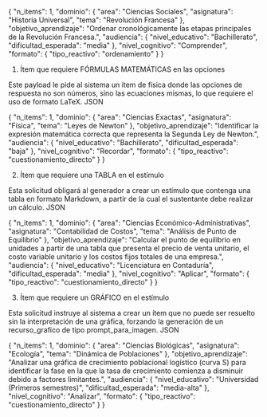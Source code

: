 {
  "n_items": 1,
  "dominio": {
    "area": "Ciencias Sociales",
    "asignatura": "Historia Universal",
    "tema": "Revolución Francesa"
  },
  "objetivo_aprendizaje": "Ordenar cronológicamente las etapas principales de la Revolución Francesa.",
  "audiencia": {
    "nivel_educativo": "Bachillerato",
    "dificultad_esperada": "media"
  },
  "nivel_cognitivo": "Comprender",
  "formato": {
    "tipo_reactivo": "ordenamiento"
  }
}



1. Ítem que requiere FÓRMULAS MATEMÁTICAS en las opciones

Este payload le pide al sistema un ítem de física donde las opciones de respuesta no son números, sino las ecuaciones mismas, lo que requiere el uso de formato LaTeX.
JSON

{
  "n_items": 1,
  "dominio": {
    "area": "Ciencias Exactas",
    "asignatura": "Física",
    "tema": "Leyes de Newton"
  },
  "objetivo_aprendizaje": "Identificar la expresión matemática correcta que representa la Segunda Ley de Newton.",
  "audiencia": {
    "nivel_educativo": "Bachillerato",
    "dificultad_esperada": "baja"
  },
  "nivel_cognitivo": "Recordar",
  "formato": {
    "tipo_reactivo": "cuestionamiento_directo"
  }
}

2. Ítem que requiere una TABLA en el estímulo

Esta solicitud obligará al generador a crear un estímulo que contenga una tabla en formato Markdown, a partir de la cual el sustentante debe realizar un cálculo.
JSON

{
  "n_items": 1,
  "dominio": {
    "area": "Ciencias Económico-Administrativas",
    "asignatura": "Contabilidad de Costos",
    "tema": "Análisis de Punto de Equilibrio"
  },
  "objetivo_aprendizaje": "Calcular el punto de equilibrio en unidades a partir de una tabla que presenta el precio de venta unitario, el costo variable unitario y los costos fijos totales de una empresa.",
  "audiencia": {
    "nivel_educativo": "Licenciatura en Contaduría",
    "dificultad_esperada": "media"
  },
  "nivel_cognitivo": "Aplicar",
  "formato": {
    "tipo_reactivo": "cuestionamiento_directo"
  }
}

3. Ítem que requiere un GRÁFICO en el estímulo

Esta solicitud instruye al sistema a crear un ítem que no puede ser resuelto sin la interpretación de una gráfica, forzando la generación de un recurso_grafico de tipo prompt_para_imagen.
JSON

{
  "n_items": 1,
  "dominio": {
    "area": "Ciencias Biológicas",
    "asignatura": "Ecología",
    "tema": "Dinámica de Poblaciones"
  },
  "objetivo_aprendizaje": "Analizar una gráfica de crecimiento poblacional logístico (curva S) para identificar la fase en la que la tasa de crecimiento comienza a disminuir debido a factores limitantes.",
  "audiencia": {
    "nivel_educativo": "Universidad (Primeros semestres)",
    "dificultad_esperada": "media-alta"
  },
  "nivel_cognitivo": "Analizar",
  "formato": {
    "tipo_reactivo": "cuestionamiento_directo"
  }
}
